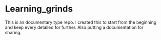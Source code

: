 # Learning_grinds
This is an documentary type repo. I created this to start from the beginning and keep every detailed for further. Also putting a documentation for sharing.
